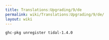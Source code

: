 ```yaml
---
title: Translations:Upgrading/9/de
permalink: wiki/Translations:Upgrading/9/de/
layout: wiki
---
```


    ghc-pkg unregister tidal-1.4.0
